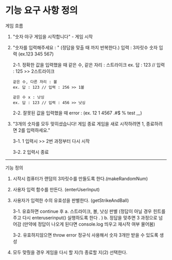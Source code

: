 # 기능 요구 사항 정의

게임 흐름

1.  "숫자 야구 게임을 시작합니다" - 게임 시작

2.  "숫자를 입력해주세요 : " (정답을 맞출 때 까지 반복한다.)
    입력 : 3자릿수 숫자 입력 (ex.123 345 567)

    2-1. 정확한 값을 입력했을 때
    같은 수, 같은 자리 : 스트라이크
    ex. 답 : 123 // 입력 : 125 >> 2스트라이크

        같은 수, 다른 자리 : 볼
        ex. 답 : 123 // 입력 : 256 >> 1볼

        같은 수 x : 낫싱
        ex. 답 : 123 // 입력 : 456 >> 낫싱

    2-2. 잘못된 값을 입력했을 때
    error : (ex. 12 1 4567 .#$ % test ,,,)

3.  "3개의 숫자를 모두 맞히셨습니다! 게임 종료
    게임을 새로 시작하려면 1, 종료하려면 2를 입력하세요."

    3-1. 1 입력시 >> 2번 과정부터 다시 시작

    3-2. 2 입력시 종료

---

기능 정의

1. 시작시 컴퓨터가 랜덤의 3자릿수를 만들도록 한다.(makeRandomNum)

2. 사용자 입력 함수를 만든다. (enterUserInput)

3. 사용자가 입력한 수의 유효성을 판별한다. (getStrikeAndBall)

   3-1. 유효하면 continue 후
   a. 스트라이크, 볼, 낫싱 판별 (정답이 아닐 경우 힌트를 주고 다시 enteruserinput() 실행하도록 한다 . )
   b. 정답을 맞추면 3 과정으로 넘어감 (만약에 정답이 나오게 된다면 console.log 띄우고 재시작 여부 물어봄)

   3-2. 유효하지않으면 throw error
   정규식 사용해서 숫자 3개만 받을 수 있도록 생성

4. 모두 맞췄을 경우 게임을 다시 할 지(1) 종료할 지(2) 선택한다.
